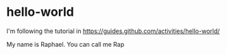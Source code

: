 # hello-world
I'm following the tutorial in https://guides.github.com/activities/hello-world/

My name is Raphael. You can call me Rap
